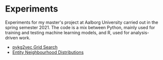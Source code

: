 # Experiments

Experiments for my master's project at Aalborg University carried out in the spring semester 2021.
The code is a mix between Python, mainly used for training and testing machine learning models, and R, used for analysis-driven work.

 * [pykg2vec Grid Search](pykg2vec-grid-search)
 * [Entity Neighbourhood Distributions](neighbourhood-dist)
